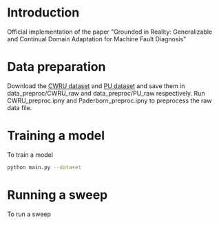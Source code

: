 # Introduction
Official implementation of the paper "Grounded in Reality: Generalizable and Continual Domain Adaptation for Machine Fault Diagnosis"

# Data preparation
Download the [CWRU dataset](https://engineering.case.edu/bearingdatacenter/download-data-file) and [PU dataset](http://groups.uni-paderborn.de/kat/BearingDataCenter/) and save them in data_preproc/CWRU_raw and data_preproc/PU_raw respectively.
Run CWRU_preproc.ipny and Paderborn_preproc.ipny to preprocess the raw data file.

# Training a model
To train a model
 ```bash
 python main.py --dataset
 ```

# Running a sweep
To run a sweep